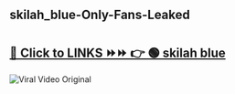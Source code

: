 
 ## skilah_blue-Only-Fans-Leaked

# <h2><a href="https://clipsfans.com/skilah_blue&ref=git">🔗 Click to LINKS ⏩⏩ 👉 🟢 skilah blue </a></h2>

<a href="https://clipsfans.com/skilah_blue&ref=git" rel="nofollow" data-target="animated-image.originalLink"><img src="https://i.ibb.co.com/xMMVF88/686577567.gif" alt="Viral Video Original" style="max-width: 100%; display: inline-block;" data-target="animated-image.originalImage"></a>
